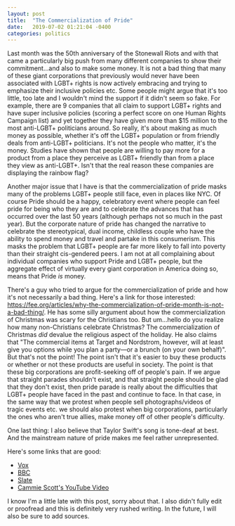 ```yaml
---
layout: post
title:  "The Commercialization of Pride"
date:   2019-07-02 01:21:04 -0400
categories: politics
---
```


Last month was the 50th anniversary of the Stonewall Riots and with that came a particularly
big push from many different companies to show their commitment...and also to make some money.
It is not a bad thing that many of these giant corporations that previously would never
have been associated with LGBT+ rights is now actively embracing and trying to
emphasize their inclusive policies etc. Some people might argue that it's too little, too late
and I wouldn't mind the support if it didn't seem so fake. For example, there are 9 companies that
all claim to support LGBT+ rights and have super inclusive policies (scoring a perfect score on one
Human Rights Campaign list) and yet together they have given more than $15 million to the most
anti-LGBT+ politicians around. So really, it's about making as much money as possible, whether
it's off the LGBT+ population or from friendly deals from anti-LGBT+ politicians. It's not the people
who matter, it's the money. Studies have shown that people are willing to pay more for a product from
a place they perceive as LGBT+ friendly than from a place they view as anti-LGBT+. Isn't that the
real reason these companies are displaying the rainbow flag?

Another major issue that I have is that the commercialization of pride masks many of the problems
LGBT+ people still face, even in places like NYC. Of course Pride should be a happy, celebratory
event where people can feel pride for being who they are and to celebrate the advances that has
occurred over the last 50 years (although perhaps not so much in the past year). But the corporate
nature of pride has changed the narrative to celebrate the stereotypical, dual income, childless
couple who have the ability to spend money and travel and partake in this consumerism. This masks
the problem that LGBT+ people are far more likely to fall into poverty than their straight cis-gendered
peers. I am not at all complaining about individual companies who support Pride and LGBT+ people, but
the aggregate effect of virtually every giant corporation in America doing so, means that Pride
*is* money.

There's a guy who tried to argue for the commercialization of pride and how it's not necessarily a bad thing.
Here's a link for those interested: https://fee.org/articles/why-the-commercialization-of-pride-month-is-not-a-bad-thing/. He has some silly argument about how the commercialization of Christmas was scary for the Christians too. But um...hello do you realize how many non-Christians celebrate Christmas? The commercialization of Christmas *did* devalue the religious aspect of the holiday.
He also claims that "The commercial items at Target and Nordstrom, however, will at least give you options while you plan a party—or a brunch (on your own behalf)". But that's not the point! The point isn't that
it's easier to buy these products or whether or not these products are useful in society. The point is that
these big corporations are profit-seeking off of people's pain. If we argue that straight parades shouldn't
exist, and that straight people should be glad that they don't exist, then pride parade is really about the
difficulties that LGBT+ people have faced in the past and continue to face. In that case, in the same way
that we protest when people sell photographs/videos of tragic events etc. we should also protest when
big corporations, particularly the ones who aren't true allies, make money off of other people's difficulty.

One last thing: I also believe that Taylor Swift's song is tone-deaf at best. And the mainstream nature of
pride makes me feel rather unrepresented.

Here's some links that are good:
- [Vox](<https://www.vox.com/2018/6/25/17476850/pride-month-lgbtq-corporate-explained>)
- [BBC](<http://www.bbc.com/culture/story/20190625-stonewall-riots-the-beacon-for-people-around-the-world>)
- [Slate](<https://slate.com/human-interest/2019/06/stonewall-riots-controversy-primary-sources.html>)
- [Cammie Scott's YouTube Video](<https://www.youtube.com/watch?v=Cy7R8c_Tymg>)

I know I'm a little late with this post, sorry about that. I also didn't fully edit or proofread
and this is definitely very rushed writing. In the future, I will also be sure to add sources.
